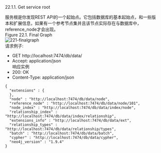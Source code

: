22.1.1. Get service root  

服务根是你发现REST API的一个起始点。它包括数据库的基本起始点，和一些版本和扩展信息，如果有一个参考节点集并且该节点实际存在与数据库中，reference_node才会出现。  
Figure 22.1. Final Graph  
![221-finalgraph][221]  
请求例子:  
* GET http://localhost:7474/db/data/  
* Accept: application/json  
响应实例  
* 200: OK  
* Content-Type: application/json  
```  
{  
  "extensions" : {  
  },  
  "node" : "http://localhost:7474/db/data/node",  
  "reference_node" : "http://localhost:7474/db/data/node/101",  
  "node_index" : "http://localhost:7474/db/data/index/node",  
  "relationship_index" : "http://localhost:7474/db/data/index/relationship",  
  "extensions_info" : "http://localhost:7474/db/data/ext",  
  "relationship_types" : "http://localhost:7474/db/data/relationship/types",  
  "batch" : "http://localhost:7474/db/data/batch",  
  "cypher" : "http://localhost:7474/db/data/cypher",  
  "neo4j_version" : "1.9.4"  
}    
```  
[221]:http://docs.neo4j.org/chunked/stable/images/Final-Graph-Get-service-root.svg "22.1 final graph"
